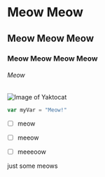 # Meow Meow 
## Meow Meow Meow
### Meow Meow Meow Meow
###### Meow

![Image of Yaktocat](https://octodex.github.com/images/yaktocat.png)




``` javascript
var myVar = "Meow!"
```


- [ ] meow
- [ ] meeow
- [ ] meeeoow








just some meows 






